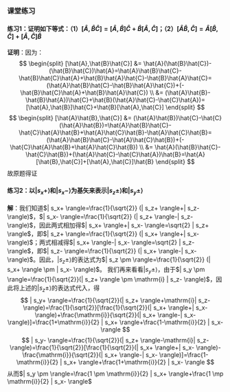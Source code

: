 ### 课堂练习 ###
#### 练习1：证明如下等式：（1）$[\hat{A},\hat{B}\hat{C}]=[\hat{A},\hat{B}]\hat{C}+\hat{B}[\hat{A},\hat{C}]$；（2）$[\hat{A}\hat{B},\hat{C}]=\hat{A}[\hat{B},\hat{C}]+[\hat{A},\hat{C}]\hat{B}$
**证明**：因为：
$$
\begin{split} [\hat{A},\hat{B}\hat{C}] &= \hat{A}(\hat{B}\hat{C})-(\hat{B}\hat{C})\hat{A}=\hat{A}\hat{B}\hat{C}-\hat{B}\hat{C}\hat{A}+\hat{B}\hat{A}\hat{C}-\hat{B}\hat{A}\hat{C}=(\hat{A}\hat{B}\hat{C}-\hat{B}\hat{A}\hat{C})+(-\hat{B}\hat{C}\hat{A}+\hat{B}\hat{A}\hat{C}) \\ &= (\hat{A}\hat{B}-\hat{B}\hat{A})\hat{C}+\hat{B}(\hat{A}\hat{C}-\hat{C}\hat{A})=[\hat{A},\hat{B}]\hat{C}+\hat{B}[\hat{A},\hat{C}] \end{split}
$$
$$
\begin{split} [\hat{A}\hat{B},\hat{C}] &= (\hat{A}\hat{B})\hat{C}-\hat{C}(\hat{A}\hat{B})=\hat{A}\hat{B}\hat{C}-\hat{C}\hat{A}\hat{B}+\hat{A}\hat{C}\hat{B}-\hat{A}\hat{C}\hat{B}=(\hat{A}\hat{B}\hat{C}-\hat{A}\hat{C}\hat{B})+(-\hat{C}\hat{A}\hat{B}+\hat{A}\hat{C}\hat{B}) \\ &= \hat{A}(\hat{B}\hat{C}-\hat{C}\hat{B})+(\hat{A}\hat{C}-\hat{C}\hat{A})\hat{B}=\hat{A}[\hat{B},\hat{C}]+[\hat{A},\hat{C}]\hat{B} \end{split}
$$
故原题得证
#### 练习2：以$| s_x+ \rangle$和$| s_x- \rangle$为基矢来表示$| s_z \pm \rangle$和$| s_y \pm \rangle$ ####
**解**：我们知道$| s_x+ \rangle=\frac{1}{\sqrt{2}} (| s_z+ \rangle+| s_z- \rangle)$，$| s_x- \rangle=\frac{1}{\sqrt{2}} (| s_z+ \rangle-| s_z- \rangle)$，因此两式相加得$| s_x+ \rangle+| s_x- \rangle=\sqrt{2} | s_z+ \rangle$，即$| s_z+ \rangle=\frac{1}{\sqrt{2}} (| s_x+ \rangle+| s_x- \rangle)$；两式相减得$| s_x+ \rangle-| s_x- \rangle=\sqrt{2} | s_z- \rangle$，即$| s_z- \rangle=\frac{1}{\sqrt{2}} (| s_x+ \rangle-| s_x- \rangle)$。因此，$| s_z \pm \rangle$的表达式为$| s_z \pm \rangle=\frac{1}{\sqrt{2}} (| s_x+ \rangle \pm | s_x- \rangle)$。
我们再来看看$| s_y \pm \rangle$，由于$| s_y \pm \rangle=\frac{1}{\sqrt{2}}(| s_z+ \rangle \pm \mathrm{i} | s_z- \rangle)$，因此将上述的$| s_z \pm \rangle$的表达式代入，得
$$
| s_y+ \rangle=\frac{1}{\sqrt{2}}(| s_z+ \rangle+\mathrm{i}| s_z- \rangle)=\frac{1}{\sqrt{2}}[\frac{1}{\sqrt{2}}(| s_x+ \rangle+| s_x- \rangle)+\frac{\mathrm{i}}{\sqrt{2}}(| s_x+ \rangle-| s_x- \rangle)]=\frac{1+\mathrm{i}}{2} | s_x+ \rangle+\frac{1-\mathrm{i}}{2} | s_x- \rangle
$$
$$
| s_y- \rangle=\frac{1}{\sqrt{2}}(| s_z+ \rangle-\mathrm{i}| s_z- \rangle)=\frac{1}{\sqrt{2}}[\frac{1}{\sqrt{2}}(| s_x+ \rangle+| s_x- \rangle)-\frac{\mathrm{i}}{\sqrt{2}}(| s_x+ \rangle-| s_x- \rangle)]=\frac{1-\mathrm{i}}{2} | s_x+ \rangle+\frac{1+\mathrm{i}}{2} | s_x- \rangle
$$
从而$| s_y \pm \rangle=\frac{1 \pm \mathrm{i}}{2} | s_x+ \rangle+\frac{1 \mp \mathrm{i}}{2} | s_x- \rangle$
